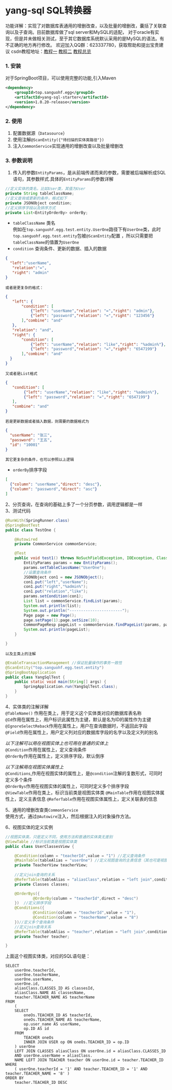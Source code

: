 # yang-sql SQL转换器  
功能详解：实现了对数据库表通用的增删改查，以及批量的增删改，囊括了关联查询以及子查询。目前数据库做了sql server和MySQL的适配，
对于oracle有实现，但是并未做相关测试，至于其它数据库系统默认采用的是MySQL的语法。有不正确的地方再行修改。
欢迎加入QQ群：623337780，获取帮助和提出宝贵建议
csdn教程地址：[教程一](https://blog.csdn.net/yr_sky/article/details/104335020) [教程二](https://blog.csdn.net/yr_sky/article/details/104402341)
[教程总览](https://blog.csdn.net/yr_sky/article/details/104441531)
### 1. 安装
对于SpringBoot项目，可以使用完整的功能,引入Maven
```xml
<dependency>
    <groupId>top.sanguohf.egg</groupId>
    <artifactId>yang-sql-starter</artifactId>
    <version>1.0.20-release</version>
</dependency>
```
### 2. 使用
1. 配置数据源（`Datasource`）
2. 使用注解`@ScanEntity({"待扫描的实体类路径"})`
3. 注入`CommonService`实现通用的增删改查以及批量增删改

### 3. 参数说明
1. 传入的参数`EntityParams`，是从前端传递而来的参数，需要被后端解析成SQL语句，其参数样式.具体的`EntityParams`的参数详解
```java
//定义实体的类名，比如User类，其值为User
private String tableClassName;
//定义查询或更新的条件，格式如下
private JSONObject condition;
//定义排序字段以及排序方式
private List<EntityOrderBy> orderBy;
```
- `tableClassName` 类名  
        例如在`top.sanguohf.egg.test.entity.UserOne`路径下有`UserOne`类，此时`top.sanguohf.egg.test.entity`包被`@ScanEntity`配置
        ，所以只需要把`tableClassName`的值置为`UserOne`
- `condition` 查询条件、更新的数据、插入的数据
```json
{
  "left":"userName",
   "relation":"=",
   "right": "admin"
}
```  
    或者是更复杂的格式：  
```json
{
   "left": {
       "condition": [
           {"left": "userName","relation": "=","right": "admin"},
           {"left": "password","relation": "=","right": "123456"}
       ],"combine": "and"
   },
   "relation": "and",
   "right": {
       "condition": [
           {"left": "userName","relation": "like","right": "%admin%"},
           {"left": "password","relation": "=","right": "6547199"}
       ],"combine": "and"
  }
}
```  
    又或者是List格式  
```json
{
   "condition": [
        {"left": "userName","relation": "like","right": "%admin%"},
        {"left": "password","relation": "=","right": "6547199"}
   ],
   "combine": "and"
}
```  
    若是更新数据或者插入数据，则需要的数据格式为
```json
{
  "userName": "张三",
  "password": "王五",
  "id": "10001"
}
```
    其它更复杂的条件，也可以参照以上逻辑  
- `orderBy`排序字段  
````json
[
  {"column": "userName","direct": "desc"},
  {"column": "password","direct": "asc"}
]
````
2、分页查询，在查询的基础上多了一个分页参数，调用逻辑都是一样  
3、测试代码
```java
@RunWith(SpringRunner.class)
@SpringBootTest
public class TestOne {

    @Autowired
    private CommonService commonService;

    @Test
    public void test1() throws NoSuchFieldException, IOException, ClassNotFoundException {
        EntityParams params = new EntityParams();
        params.setTableClassName("UserOne");
        //设置查询条件
        JSONObject con1 = new JSONObject();
        con1.put("left","userName");
        con1.put("right","%admin%");
        con1.put("relation","like");
        params.setCondition(con1);
        List list = commonService.findList(params);
        System.out.println(list);
        System.out.println("-----------------------");
        Page page = new Page();
        page.setPage(1);page.setSize(10);
        CommonPageResp pageList = commonService.findPageList(params, page);
        System.out.println(pageList);
    }

}
```
    以及主类上的注解
```java
@EnableTransactionManagement //保证批量操作的事务一致性
@ScanEntity("top.sanguohf.egg.test.entity")
@SpringBootApplication
public class YangSqlTest {
    public static void main(String[] args) {
        SpringApplication.run(YangSqlTest.class);
    }
}
```
4、实体类的注解详解  
`@TableName()` 作用在类上，用于定义这个实体类对应的数据库表名称  
`@Id`作用在属性上，用户标识此属性为主键，默认是名为ID的属性作为主键  
`@IgnoreSelectReback`作用在属性上，用户在查询数据时，不返回此字段  
`@Field`作用在属性上，用户定义列对应的数据库字段的名字以及定义列的别名 
 
*以下注解可以用在视图实体上也可用在普通的实体上*  
`@Condition`作用在属性上，定义查询条件  
`@OrderBy`作用在属性上，定义排序字段，默认倒序  

*以下注解用在视图实体属性上*  
`@Conditions`,作用在视图实体的属性上，是`@condition`注解的复数形式，可同时定义多个条件  
`@OrderBys`作用在视图实体的属性上，可同时定义多个排序字段  
`@ViewTable`作用在类上，标识当前类是视图实体类
`@MainTable`作用在视图实体属性上，定义主表信息
`@ReferTable`作用在视图实体属性上，定义关联表的信息

5、通用的增删改查类`CommonService`  
使用方式，通过`@Autowire`注入，然后根据注入的对象操作方法。

6、视图实体的定义实例
```java
//视图实体类，只是定义不同，使用方法和普通的实体类无差别
@ViewTable //标识当前类是视图实体类
public class UserClassesView {

    @Condition(column = "teacherId",value = "1") //定义查询条件
    @MainTable(tableAlias = "userOne") //定义视图查询的主表信息（其也可是视图实体）
    private TeacherView teacherView;
    
    //定义join查询的关系
    @ReferTable(tableAlias = "aliasClass",relation = "left join",condition = "userOne.id = aliasClass.classesId and userOne.userName = aliasClass.name")
    private Classes classes;

    @OrderBys({
            @OrderBy(column = "teacherId",direct = "desc")
    })  //定义排序字段
    @Conditions({
            @Condition(column = "teacherId",value = "1"),
            @Condition(column = "teacherName",value = "8")
    })//定义多个查询条件
    //定义join查询关系
    @ReferTable(tableAlias = "teacher",relation = "left join",condition = "userOne.id = teacher.teacherId",includeColumns = {"teacherName"})
    private Teacher teacher;

}
```  
上面这个视图实体类，对应的SQL语句是：
```mysql
SELECT
	userOne.teacherId,
	userOne.teacherName,
	userOne.userName,
	userOne.id,
	aliasClass.CLASSES_ID AS classesId,
	aliasClass.NAME AS classesName,
	teacher.TEACHER_NAME AS teacherName 
FROM
	(
	SELECT
		oneOs.TEACHER_ID AS teacherId,
		oneOs.TEACHER_NAME AS teacherName,
		op.user_name AS userName,
		op.ID AS id 
	FROM
		TEACHER oneOs
		INNER JOIN USER op ON oneOs.TEACHER_ID = op.ID 
	) userOne
	LEFT JOIN CLASSES aliasClass ON userOne.id = aliasClass.CLASSES_ID 
	AND userOne.userName = aliasClass.
	NAME LEFT JOIN TEACHER teacher ON userOne.id = teacher.TEACHER_ID 
WHERE
	( userOne.teacherId = '1' AND teacher.TEACHER_ID = '1' AND teacher.TEACHER_NAME = '8' ) 
ORDER BY
	teacher.TEACHER_ID DESC
```